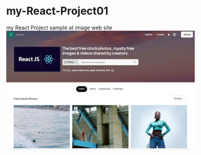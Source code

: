 # my-React-Project01
my React Project sample at image web site
![image](https://github.com/OldMick/my-React-Project01/blob/main/bg-img.jpg)
